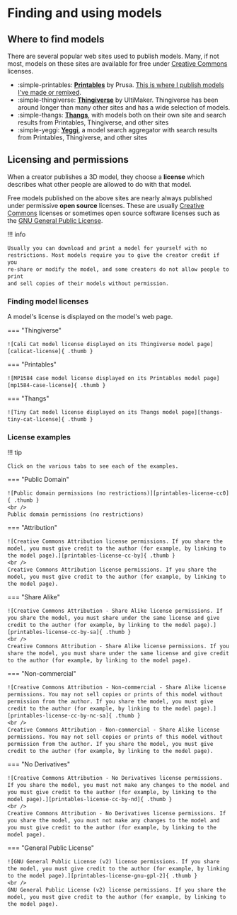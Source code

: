 # Finding and using models

## Where to find models

There are several popular web sites used to publish models. Many, if not most,
models on these sites are available for free under [Creative
Commons][creative-commons] licenses.

* :simple-printables: [**Printables**][printables] by Prusa.
  [This is where I publish models I've made or remixed][printables-profile].
* :simple-thingiverse: [**Thingiverse**][thingiverse] by UltiMaker. Thingiverse
  has been around longer than many other sites and has a wide selection of
  models.
* :simple-thangs: [**Thangs**][thangs], with models both on their own site and
  search results from Printables, Thingiverse, and other sites
* :simple-yeggi: [**Yeggi**][yeggi], a model search aggregator with search results
  from Printables, Thingiverse, and other sites

## Licensing and permissions

When a creator publishes a 3D model, they choose a **license** which describes
what other people are allowed to do with that model.

Free models published on the above sites are nearly always published under
permissive **open source** licenses. These are usually
[Creative Commons][creative-commons] licenses or sometimes open source software
licenses such as the [GNU General Public License][wiki-gnu-gpl].

!!! info

    Usually you can download and print a model for yourself with no
    restrictions. Most models require you to give the creator credit if you
    re-share or modify the model, and some creators do not allow people to print
    and sell copies of their models without permission.

### Finding model licenses

A model's license is displayed on the model's web page.

=== "Thingiverse"

    ![Cali Cat model license displayed on its Thingiverse model page][calicat-license]{ .thumb }

=== "Printables"

    ![MP1584 case model license displayed on its Printables model page][mp1584-case-license]{ .thumb }

=== "Thangs"

    ![Tiny Cat model license displayed on its Thangs model page][thangs-tiny-cat-license]{ .thumb }

### License examples

!!! tip

    Click on the various tabs to see each of the examples.

=== "Public Domain"

    ![Public domain permissions (no restrictions)][printables-license-cc0]{ .thumb }
    <br />
    Public domain permissions (no restrictions)

=== "Attribution"

    ![Creative Commons Attribution license permissions. If you share the model, you must give credit to the author (for example, by linking to the model page).][printables-license-cc-by]{ .thumb }
    <br />
    Creative Commons Attribution license permissions. If you share the model, you must give credit to the author (for example, by linking to the model page).

=== "Share Alike"

    ![Creative Commons Attribution - Share Alike license permissions. If you share the model, you must share under the same license and give credit to the author (for example, by linking to the model page).][printables-license-cc-by-sa]{ .thumb }
    <br />
    Creative Commons Attribution - Share Alike license permissions. If you share the model, you must share under the same license and give credit to the author (for example, by linking to the model page).

=== "Non-commercial"

    ![Creative Commons Attribution - Non-commercial - Share Alike license permissions. You may not sell copies or prints of this model without permission from the author. If you share the model, you must give credit to the author (for example, by linking to the model page).][printables-license-cc-by-nc-sa]{ .thumb }
    <br />
    Creative Commons Attribution - Non-commercial - Share Alike license permissions. You may not sell copies or prints of this model without permission from the author. If you share the model, you must give credit to the author (for example, by linking to the model page).

=== "No Derivatives"

    ![Creative Commons Attribution - No Derivatives license permissions. If you share the model, you must not make any changes to the model and you must give credit to the author (for example, by linking to the model page).][printables-license-cc-by-nd]{ .thumb }
    <br />
    Creative Commons Attribution - No Derivatives license permissions. If you share the model, you must not make any changes to the model and you must give credit to the author (for example, by linking to the model page).

=== "General Public License"

    ![GNU General Public License (v2) license permissions. If you share the model, you must give credit to the author (for example, by linking to the model page).][printables-license-gnu-gpl-2]{ .thumb }
    <br />
    GNU General Public License (v2) license permissions. If you share the model, you must give credit to the author (for example, by linking to the model page).


[calicat-license]: ../img/calicat-license.png
[creative-commons]: https://creativecommons.org
[mp1584-case-license]: ../img/mp1584-case-license.png
[printables-license-cc-by-nc-sa]: ../img/printables-license-cc-by-nc-sa.png
[printables-license-cc-by-sa]: ../img/printables-license-cc-by-sa.png
[printables-license-cc-by]: ../img/printables-license-cc-by.png
[printables-license-cc-by-nd]: ../img/printables-license-cc-by-nd.png
[printables-license-cc0]: ../img/printables-license-cc0.png
[printables-license-gnu-gpl-2]: ../img/printables-license-gnu-gpl-2.png
[printables-profile]: https://www.printables.com/@bulbasaur0
[printables]: https://printables.com
[thangs-tiny-cat-license]: ../img/thangs-tiny-cat-license.png
[thangs]: https://thangs.com
[thingiverse]: https://thingiverse.com
[wiki-gnu-gpl]: https://en.wikipedia.org/wiki/GNU_General_Public_License
[yeggi]: https://yeggi.com
